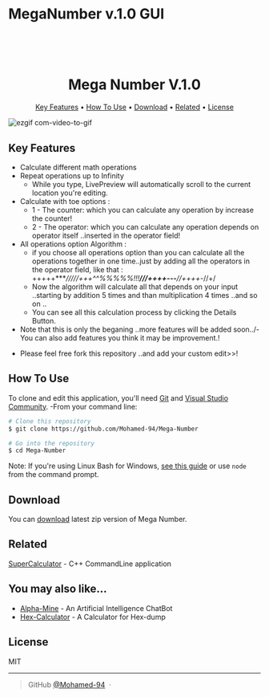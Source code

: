 # MegaNumber v.1.0 GUI 
 
 <h1 align="center">
  <br>
  <a href=![binary-digital](https://user-images.githubusercontent.com/38832580/42850670-9f9745f8-8a20-11e8-95a4-027156cbba11.jpg) alt="Markdownify" width="200"></a>
  <br>
  Mega Number V.1.0
  <br>
</h1>

 

<p align="center">
  <a href="#key-features">Key Features</a> •
  <a href="#how-to-use">How To Use</a> •
  <a href="#download">Download</a> •
  <a href="#related">Related</a> •
  <a href="#license">License</a>
</p>

![ezgif com-video-to-gif](https://user-images.githubusercontent.com/38832580/42850492-d21cc3f0-8a1f-11e8-82ce-8dbf19af47d5.gif)

## Key Features

* Calculate different math operations
* Repeat operations up to Infinity 
  - While you type, LivePreview will automatically scroll to the current location you're editing.
* Calculate with toe options : 
  - 1 - The counter: which you can calculate any operation by increase the counter!
  - 2 - The operator: which you can calculate any operation depends on operator itself ..inserted in the operator field!
* All operations option Algorithm :
     - if you choose all operations option than you can calculate all the operations together in one time..just by adding all the operators in the operator field, like that : +++++****/////+++^^%%%%%!!!**///++++---**//++++-*//+/
     - Now the algorithm will calculate all that depends on your input ..starting by addition 5 times and than multiplication 4 times ..and so on ..
     - You can see all this calculation process by clicking the Details Button.
 * Note that this is only the beganing ..more features will be added soon../-You can also add features you think it may be improvement.!
  - Please feel free fork this repository ..and add your custom edit>>!

## How To Use

To clone and edit this application, you'll need [Git](https://git-scm.com) and [Visual Studio Community](https://visualstudio.microsoft.com/thank-you-downloading-visual-studio/?sku=Community&rel=15#). 
-From your command line:

```bash
# Clone this repository
$ git clone https://github.com/Mohamed-94/Mega-Number

# Go into the repository
$ cd Mega-Number

```

Note: If you're using Linux Bash for Windows, [see this guide](https://www.howtogeek.com/261575/how-to-run-graphical-linux-desktop-applications-from-windows-10s-bash-shell/) or use `node` from the command prompt.


## Download

You can [download]() latest zip version of Mega Number.

 
## Related

[SuperCalculator](https://github.com/Mohamed-94/Super-Calculator_Cpp_CommandLine) - C++ CommandLine application

 

## You may also like...

- [Alpha-Mine](https://github.com/Mohamed-94/Alpha-Mine-ChatBot) - An Artificial Intelligence ChatBot
- [Hex-Calculator](https://github.com/Mohamed-94/HexCalculator) - A Calculator for Hex-dump

## License

MIT

---

> GitHub [@Mohamed-94](https://github.com/Mohamed-94) &nbsp;&middot;&nbsp;



